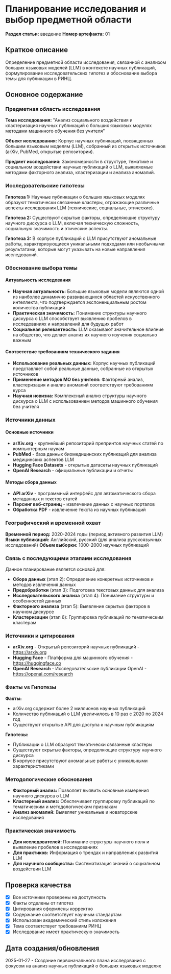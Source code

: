 # Планирование исследования и выбор предметной области

**Раздел статьи:** введение
**Номер артефакта:** 01

## Краткое описание
Определение предметной области исследования, связанной с анализом больших языковых моделей (LLM) в контексте научных публикаций, формулирование исследовательских гипотез и обоснование выбора темы для публикации в РИНЦ.

## Основное содержание

### Предметная область исследования

**Тема исследования:** "Анализ социального воздействия и кластеризация научных публикаций о больших языковых моделях методами машинного обучения без учителя"

**Объект исследования:** Корпус научных публикаций, посвященных большим языковым моделям (LLM), собранный из открытых источников (arXiv, PubMed, открытые репозитории).

**Предмет исследования:** Закономерности в структуре, тематике и социальном воздействии научных публикаций о LLM, выявляемые методами факторного анализа, кластеризации и анализа аномалий.

### Исследовательские гипотезы

**Гипотеза 1:** Научные публикации о больших языковых моделях образуют тематически связанные кластеры, отражающие различные аспекты исследования LLM (технические, социальные, этические).

**Гипотеза 2:** Существуют скрытые факторы, определяющие структуру научного дискурса о LLM, включая техническую сложность, социальную значимость и этические аспекты.

**Гипотеза 3:** В корпусе публикаций о LLM присутствуют аномальные работы, характеризующиеся уникальными подходами или необычными результатами, которые могут указывать на новые направления исследований.

### Обоснование выбора темы

#### Актуальность исследования
- **Научная актуальность:** Большие языковые модели являются одной из наиболее динамично развивающихся областей искусственного интеллекта, что подтверждается экспоненциальным ростом количества публикаций
- **Практическая значимость:** Понимание структуры научного дискурса о LLM способствует выявлению пробелов в исследованиях и направлений для будущих работ
- **Социальная релевантность:** LLM оказывают значительное влияние на общество, что делает анализ их научного изучения социально важным

#### Соответствие требованиям технического задания
- **Использование реальных данных:** Корпус научных публикаций представляет собой реальные данные, собранные из открытых источников
- **Применение методов МО без учителя:** Факторный анализ, кластеризация и анализ аномалий соответствуют требованиям курса
- **Научная новизна:** Комплексный анализ структуры научного дискурса о LLM с использованием методов машинного обучения без учителя

### Источники данных

#### Основные источники
- **arXiv.org** - крупнейший репозиторий препринтов научных статей по компьютерным наукам
- **PubMed** - база данных биомедицинских публикаций для анализа медицинских аспектов LLM
- **Hugging Face Datasets** - открытые датасеты научных публикаций
- **OpenAI Research** - официальные публикации и отчеты

#### Методы сбора данных
- **API arXiv** - программный интерфейс для автоматического сбора метаданных и текстов статей
- **Парсинг веб-страниц** - извлечение данных с научных порталов
- **Обработка PDF** - извлечение текста из научных публикаций

### Географический и временной охват

**Временной период:** 2020-2024 годы (период активного развития LLM)
**Языки публикаций:** Английский, русский (для анализа русскоязычных исследований)
**Объем выборки:** 1000-2000 научных публикаций

### Связь с последующими этапами исследования

Данное планирование является основой для:
- **Сбора данных** (этап 2): Определение конкретных источников и методов извлечения данных
- **Предобработки** (этап 3): Подготовка текстовых данных для анализа
- **Исследовательского анализа** (этап 4): Понимание структуры и особенностей данных
- **Факторного анализа** (этап 5): Выявление скрытых факторов в научном дискурсе
- **Кластеризации** (этап 6): Группировка публикаций по тематическим кластерам

### Источники и цитирования

- **arXiv.org** - Открытый репозиторий научных публикаций - https://arxiv.org
- **Hugging Face** - Платформа для машинного обучения - https://huggingface.co
- **OpenAI Research** - Исследовательские публикации OpenAI - https://openai.com/research

### Факты vs Гипотезы

**Факты:**
- arXiv.org содержит более 2 миллионов научных публикаций
- Количество публикаций о LLM увеличилось в 10 раз с 2020 по 2024 год
- Существуют открытые API для доступа к научным публикациям

**Гипотезы:**
- Публикации о LLM образуют тематически связанные кластеры
- Существуют скрытые факторы, определяющие структуру научного дискурса
- В корпусе присутствуют аномальные работы с уникальными характеристиками

### Методологические обоснования

- **Факторный анализ:** Позволяет выявить основные измерения научного дискурса о LLM
- **Кластерный анализ:** Обеспечивает группировку публикаций по тематическим и методологическим признакам
- **Анализ аномалий:** Выявляет уникальные и новаторские исследования

### Практическая значимость

- **Для исследователей:** Понимание структуры научного поля и выявление пробелов в исследованиях
- **Для практиков:** Информация о трендах и направлениях развития LLM
- **Для научного сообщества:** Систематизация знаний о социальном воздействии LLM

## Проверка качества
- [x] Все источники проверены на доступность
- [x] Факты отделены от гипотез
- [x] Цитирования оформлены корректно
- [x] Содержание соответствует научным стандартам
- [x] Использован академический стиль изложения
- [x] Тема соответствует требованиям РИНЦ
- [x] Исследование имеет практическую значимость

## Дата создания/обновления
2025-01-27 - Создание первоначального плана исследования с фокусом на анализ научных публикаций о больших языковых моделях
